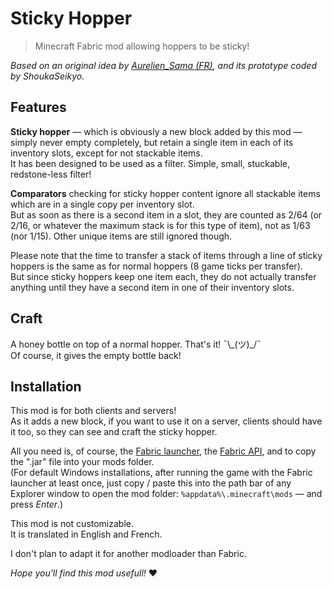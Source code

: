 # Sticky Hopper

> Minecraft Fabric mod allowing hoppers to be sticky!

*Based on an original idea by [Aurelien_Sama (FR)](https://www.youtube.com/watch?v=3dE8PJsWcLo&ab_channel=Aurelien_SamaAurelien_Sama), and its prototype coded by ShoukaSeikyo.* 


## Features

**Sticky hopper** — which is obviously a new block added by this mod — simply never empty completely, but retain a single item in each of its inventory slots, except for not stackable items.  
It has been designed to be used as a filter. Simple, small, stuckable, redstone-less filter!

**Comparators** checking for sticky hopper content ignore all stackable items which are in a single copy per inventory slot.  
But as soon as there is a second item in a slot, they are counted as 2/64 (or 2/16, or whatever the maximum stack is for this type of item), not as 1/63 (nor 1/15).
Other unique items are still ignored though.

Please note that the time to transfer a stack of items through a line of sticky hoppers is the same as for normal hoppers (8 game ticks per transfer).  
But since sticky hoppers keep one item each, they do not actually transfer anything until they have a second item in one of their inventory slots.


## Craft

A honey bottle on top of a normal hopper. That's it! ¯\\\_(ツ)\_/¯  
Of course, it gives the empty bottle back!


## Installation

This mod is for both clients and servers!  
As it adds a new block, if you want to use it on a server, clients should have it too, so they can see and craft the sticky hopper.

All you need is, of course, the [Fabric launcher](https://fabricmc.net/use/), the [Fabric API](https://www.curseforge.com/minecraft/mc-mods/fabric-api), and to copy the ".jar" file into your mods folder.  
(For default Windows installations, after running the game with the Fabric launcher at least once, just copy / paste this into the path bar of any Explorer window to open the mod folder: `%appdata%\.minecraft\mods` — and press *Enter*.)

This mod is not customizable.  
It is translated in English and French.

I don't plan to adapt it for another modloader than Fabric.

*Hope you'll find this mod usefull!* ♥

